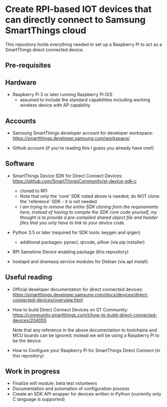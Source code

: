 # Create RPI-based IOT devices that can directly connect to Samsung SmartThings cloud

This repository holds everything needed to set up a Raspberry Pi to act as a SmartThings direct connected device.

Pre-requisites
--------------
## Hardware
- Raspberry Pi 3 or later running Raspberry Pi O/S 
	- assumed to include the standard capabilities including working wireless device with AP capability
	

## Accounts
- Samsung SmartThings developer account for developer workspace: https://smartthings.developer.samsung.com/workspace/	
	
- Github account (if you're reading this I guess you already have one!)
  
  
## Software
- SmartThings Device SDK for Direct Connect Devices: https://github.com/SmartThingsCommunity/st-device-sdk-c
  - cloned to RPI
  - Note that only the 'core' SDK noted above is needed; do NOT clone the 'reference' SDK - it is not needed
  - *I am trying to remove the entire SDK cloning from the requirements here; instead of having to compile the SDK core code yourself, my thought is to provide a pre-compiled shared object file and header files that you only have to link to your device code.*
    
- Python 3.5 or later (required for SDK tools: keygen and qrgen)
	- additional packages:  pynacl, qrcode, pillow (via pip installer)
  
- RPI Sametime Device enabling package (this repository)

- hostapd and dnsmasq service modules for Debian (via apt install)	
	

  
Useful reading
---------------
- Official developer documentation for direct connected devices:  https://smartthings.developer.samsung.com/docs/devices/direct-connected-devices/overview.html
- How to build Direct Connect Devices on ST Community:  https://community.smartthings.com/t/how-to-build-direct-connected-devices/204055
  
  Note that any reference in the above documentation to toolchains and MCU boards can be ignored; instead we will be using a Raspberry Pi to be the device.
- How to Configure your Raspberry Pi for SmartThings Direct Connect (in this repository)

Work in progress
----------------
- Finalize wifi module; beta test volunteers
- Documentation and automation of configuration process
- Create an SDK API wrapper for devices written in Python (currently only C language is supported)
  
